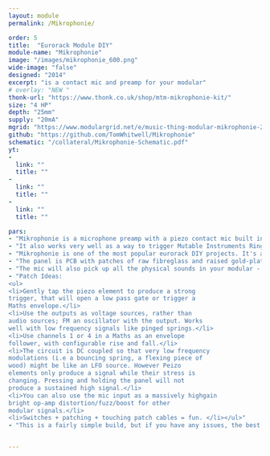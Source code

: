 ```yaml
---
layout: module
permalink: /Mikrophonie/

order: 5
title:  "Eurorack Module DIY"
module-name: "Mikrophonie"
image: "/images/mikrophonie_600.png" 
wide-image: "false" 
designed: "2014"
excerpt: "is a contact mic and preamp for your modular" 
# overlay: "NEW "
thonk-url: "https://www.thonk.co.uk/shop/mtm-mikrophonie-kit/" 
size: "4 HP"
depth: "25mm"
supply: "20mA"
mgrid: "https://www.modulargrid.net/e/music-thing-modular-mikrophonie-2017-new-panel-design"
github: "https://github.com/TomWhitwell/Mikrophonie"
schematic: "/collateral/Mikrophonie-Schematic.pdf"
yt:
- 
  link: ""
  title: ""
- 
  link: ""
  title: ""
- 
  link: ""
  title: ""

pars:
- "Mikrophonie is a microphone preamp with a piezo contact mic built into the panel. It is an easy way to bring environmental noise and feedback into a modular system, inspired by the early days of electroacoustic music in Paris and Cologne, and by the contact microphone and phonograph cartridge experiments of John Cage, Gordon Mumma, Robert Ashley and Nicholas Collins."
- "It also works very well as a way to trigger Mutable Instruments Rings and Elements, and as a generally weird tactile CV source."
- "Mikrophonie is one of the most popular eurorack DIY projects. It's a very simple and satisfying build, perfect for a first project. The <a href=https://www.instagram.com/explore/tags/mikrophonie/>Instagram #mikrophonie tag</a> is a great source of ideas and inspiration and confidence-boosting successful builds. "
- "The panel is PCB with patches of raw fibreglass and raised gold-plated traces. Rubbing it with a finger or a plectrum creates quite a wide range of sounds. The back of the panel is plated and grounded for shielding."
- "The mic will also pick up all the physical sounds in your modular - patching, cables rustling, switches, fingers on knobs - without picking up airborne sounds like the sounds your modular is making. At very high sound levels will pick up vibrations from the speaker output and start to feedback."
- "Patch Ideas: 
<ul>
<li>Gently tap the piezo element to produce a strong
trigger, that will open a low pass gate or trigger a
Maths envelope.</li>
<li>Use the outputs as voltage sources, rather than
audio sources; FM an oscillator with the output. Works
well with low frequency signals like pinged springs.</li>
<li>Use channels 1 or 4 in a Maths as an envelope
follower, with configurable rise and fall.</li>
<li>The circuit is DC coupled so that very low frequency
modulations (i.e a bouncing spring, a flexing piece of
wood) might be like an LFO source. However Peizo
elements only produce a signal while their stress is
changing. Pressing and holding the panel will not
produce a sustained high signal.</li>
<li>You can also use the mic input as a massively highgain
bright op-amp distortion/fuzz/boost for other
modular signals.</li>
<li>Switches + patching + touching patch cables = fun. </li></ul>"
- "This is a fairly simple build, but if you have any issues, the best way to get help is to check the <a href=https://github.com/TomWhitwell/Mikrophonie/issues>GitHub Issue List</a>, and remember to check closed issues as well as open ones."


---
```


